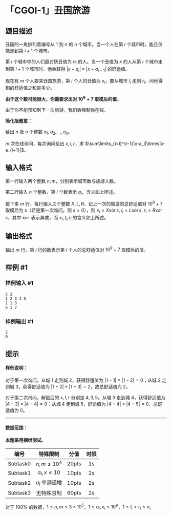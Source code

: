# 「CGOI-1」丑国旅游

## 题目描述

丑国的一角排列着编号从 $1$ 到 $n$ 的 $n$ 个城市。当一个人在第 $i$ 个城市时，能且仅能走到第 $i+1$ 个城市。

第 $i$ 个城市中的人们最讨厌丑值为 $a_i$ 的人。当一个丑值为 $x$ 的人从第 $i$ 个城市走到第 $i+1$ 个城市时，他会获得 $|x-a_i|\times|x-a_{i+1}|$ 的舒适值。

现在有 $m$ 个人要来丑国旅游，第 $i$ 个人的丑值为 $x_i$，要从城市 $l_i$ 走到 $r_i$，问他得到的舒适值之和是多少。

**由于这个数可能很大，你需要求出对 $10^9+7$ 取模后的值**。

由于你不能预知到下一次旅游，我们会强制你在线。

**简化版题意：**

给出 $n$ 及 $n$ 个整数 $a_1,\,a_2,\,\dots,\,a_n$。

$m$ 次在线询问，每次询问给出 $x,\,l,\,r$，求 $\sum\limits_{i=l}^{r-1}|x-a_i|\times|x-a_{i+1}|$。

## 输入格式

第一行输入两个整数 $n,m$，分别表示城市数与旅游人数。

第二行输入 $n$ 个整数，第 $i$ 个数表示 $a_i$，含义如上所述。

接下来 $m$ 行，每行输入三个整数 $X,\,L,\,R$，记上一次的旅游的总舒适值对 $10^9+7$ 取模后为 $s$（若是第一次询问，则 $s=0$），则 $x_i=X\operatorname{xor}s,\;l_i=L\operatorname{xor}s,\;r_i=R\operatorname{xor}s$，其中 $\operatorname{xor}$ 表示异或，而 $x_i,\,l_i,\,r_i$ 的含义如上所述。

## 输出格式

输出 $m$ 行，第 $i$ 行的数表示第 $i$ 个人的总舒适值对 $10^9+7$ 取模后的值。

## 样例 #1

### 样例输入 #1
```
5 2
1 2 3 4 5
1 1 3
6 1 7
```

### 样例输出 #1

```
2
0
```

## 提示

#### 样例说明：

对于第一次询问，从城 $1$ 走到城 $2$，获得舒适值为 $|1-1|\times|1-2|=0$；从城 $2$ 走到城 $3$，获得舒适值为 $|1-2|\times|1-3|=2$，故总舒适值为 $2$。

对于第二次询问，解密后的 $x,\,l,\,r$ 分别是 $4,3,5$。从城 $3$ 走到城 $4$，获得舒适值为 $|4-3|\times|4-4|=0$；从城 $4$ 走到城 $5$，舒适值为 $|4-4|\times|4-5|=0$，总舒适值为 $0$。

---

#### 数据范围：

**本题采用捆绑测试。**

| 编号 | 特殊限制 | 分值 |时限|
| :-: | :-: | :-: |:-:|
| Subtask0 | $n,\,m\le 10^4$ | 20pts |1s|
| Subtask1 | $a_i,\,x\le 10$ | 10pts |2s|
| Subtask2 | $a_i$ 单调递增 | 10pts |2s|
| Subtask3 | 无特殊限制 | 60pts |2s|

对于 $100\%$ 的数据，$1 \le n,\,m \le 3 \times 10^5$，$1 \le a_i,\,x_i \le 10^9$，$1 \le l_i < r_i \le n$。
